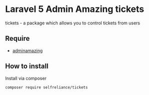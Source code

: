 ﻿# Laravel 5 Admin Amazing tickets
tickets - a package which allows you to control tickets from users

## Require

- [adminamazing](https://github.com/selfrelianceme/adminamazing)

## How to install

Install via composer
```
composer require selfreliance/tickets
```
